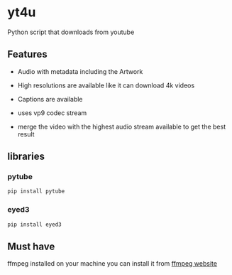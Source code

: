 # yt4u
Python script that downloads from youtube

## Features

- Audio with metadata including the Artwork

- High resolutions are available like it can download 4k videos

- Captions are available

- uses vp9 codec stream

- merge the video with the highest audio stream available to get the best result

## libraries

### pytube
```bash
pip install pytube
```

### eyed3
```bash
pip install eyed3
```

## Must have
ffmpeg installed on your machine
you can install it from [ffmpeg website](https://ffmpeg.org/download.html)


